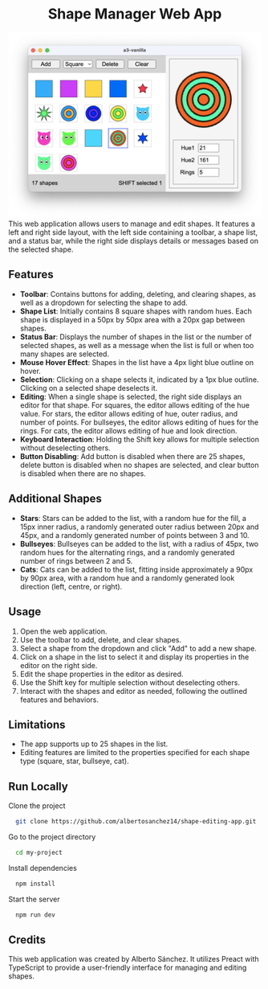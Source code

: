 <div align="center">
  <h1>Shape Manager Web App</h1>
  <a href="https://github.com/albertosanchez14/shape-editing-app">
    <img src="https://github.com/albertosanchez14/shape-editing-app/blob/master/public/a3-screencap.png" alt="Preview" width=800/>
  </a>
</div>
This web application allows users to manage and edit shapes. It features a left and right side layout, with the left side containing a toolbar, a shape list, and a status bar, while the right side displays details or messages based on the selected shape.

## Features

- **Toolbar**: Contains buttons for adding, deleting, and clearing shapes, as well as a dropdown for selecting the shape to add.
- **Shape List**: Initially contains 8 square shapes with random hues. Each shape is displayed in a 50px by 50px area with a 20px gap between shapes.
- **Status Bar**: Displays the number of shapes in the list or the number of selected shapes, as well as a message when the list is full or when too many shapes are selected.
- **Mouse Hover Effect**: Shapes in the list have a 4px light blue outline on hover.
- **Selection**: Clicking on a shape selects it, indicated by a 1px blue outline. Clicking on a selected shape deselects it.
- **Editing**: When a single shape is selected, the right side displays an editor for that shape. For squares, the editor allows editing of the hue value. For stars, the editor allows editing of hue, outer radius, and number of points. For bullseyes, the editor allows editing of hues for the rings. For cats, the editor allows editing of hue and look direction.
- **Keyboard Interaction**: Holding the Shift key allows for multiple selection without deselecting others.
- **Button Disabling**: Add button is disabled when there are 25 shapes, delete button is disabled when no shapes are selected, and clear button is disabled when there are no shapes.

## Additional Shapes

- **Stars**: Stars can be added to the list, with a random hue for the fill, a 15px inner radius, a randomly generated outer radius between 20px and 45px, and a randomly generated number of points between 3 and 10.
- **Bullseyes**: Bullseyes can be added to the list, with a radius of 45px, two random hues for the alternating rings, and a randomly generated number of rings between 2 and 5.
- **Cats**: Cats can be added to the list, fitting inside approximately a 90px by 90px area, with a random hue and a randomly generated look direction (left, centre, or right).

## Usage

1. Open the web application.
2. Use the toolbar to add, delete, and clear shapes.
3. Select a shape from the dropdown and click "Add" to add a new shape.
4. Click on a shape in the list to select it and display its properties in the editor on the right side.
5. Edit the shape properties in the editor as desired.
6. Use the Shift key for multiple selection without deselecting others.
7. Interact with the shapes and editor as needed, following the outlined features and behaviors.

## Limitations

- The app supports up to 25 shapes in the list.
- Editing features are limited to the properties specified for each shape type (square, star, bullseye, cat).

## Run Locally

Clone the project

```bash
  git clone https://github.com/albertosanchez14/shape-editing-app.git
```

Go to the project directory

```bash
  cd my-project
```

Install dependencies

```bash
  npm install
```

Start the server

```bash
  npm run dev
```
## Credits

This web application was created by Alberto Sánchez. It utilizes Preact with TypeScript to provide a user-friendly interface for managing and editing shapes.
